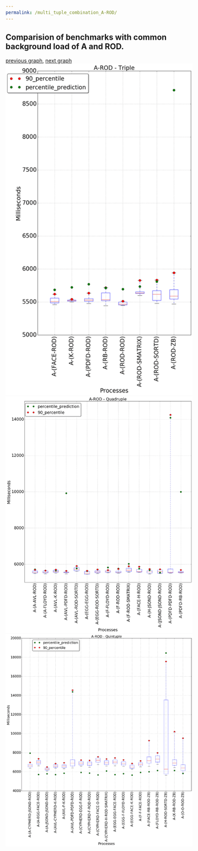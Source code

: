 ```yaml
---
permalink: /multi_tuple_combination_A-ROD/
---
```



## Comparision of benchmarks with common background load of A and ROD.

[previous graph](../multi_tuple_combination_A-RB/), [next graph](../multi_tuple_combination_A-SMATRIX/)
![graph figure](./images/triple/A/A-ROD_box.png)![graph figure](./images/quadruple/A/A-ROD_box.png)![graph figure](./images/quintuple/A/A-ROD_box.png)